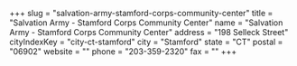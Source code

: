 +++
slug = "salvation-army-stamford-corps-community-center"
title = "Salvation Army - Stamford Corps Community Center"
name = "Salvation Army - Stamford Corps Community Center"
address = "198 Selleck Street"
cityIndexKey = "city-ct-stamford"
city = "Stamford"
state = "CT"
postal = "06902"
website = ""
phone = "203-359-2320"
fax = ""
+++
